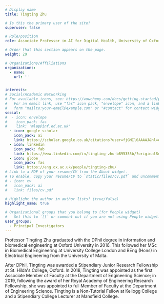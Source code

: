 ```yaml
---
# Display name
title: Tingting Zhu

# Is this the primary user of the site?
superuser: false

# Role/position
role: Associate Professor in AI for Digital Health, University of Oxford

# Order that this section appears on the page.
weight: 20

# Organizations/Affiliations
organizations:
  - name:
    url: '' 


interests:
# Social/Academic Networking
# For available icons, see: https://wowchemy.com/docs/getting-started/page-builder/#icons
#   For an email link, use "fas" icon pack, "envelope" icon, and a link in the
#   form "mailto:your-email@example.com" or "#contact" for contact widget.
social:
#  - icon: envelope
#    icon_pack: fas
#    link: 'mlap@inf.ed.ac.uk'
  - icon: google-scholar
    icon_pack: ai
    link: https://scholar.google.co.uk/citations?user=fjGMIl0AAAAJ&hl=en
  - icon: linkedin
    icon_pack: fab
    link: https://www.linkedin.com/in/tingting-zhu-b895355b/?originalSubdomain=uk
  - icon: globe
    icon_pack: fas
    link: https://eng.ox.ac.uk/people/tingting-zhu/
# Link to a PDF of your resume/CV from the About widget.
# To enable, copy your resume/CV to `static/files/cv.pdf` and uncomment the lines below.
# - icon: cv
#   icon_pack: ai
#   link: files/cv.pdf

# Highlight the author in author lists? (true/false)
highlight_name: true

# Organizational groups that you belong to (for People widget)
#   Set this to `[]` or comment out if you are not using People widget.
user_groups:
  - Principal Investigators
---
```

Professor Tingting Zhu graduated with the DPhil degree in information and biomedical engineering at Oxford University in 2016. This followed her MSc in Biomedical Engineering at University College London and BEng (Hons) in Electrical Engineering from the University of Malta.

After DPhil, Tingting was awarded a Stipendiary Junior Research Fellowship at St. Hilda's College, Oxford. In 2018, Tingting was appointed as the first Associate Member of Faculty at the Department of Engineering Science; in 2019, following the award of her Royal Academy of Engineering Research Fellowship, she was appointed to full Member of Faculty at the Department of Engineering Science. Tingting is a Non-Tutorial Fellow at Kellogg College and a Stipendiary College Lecturer at Mansfield College.


